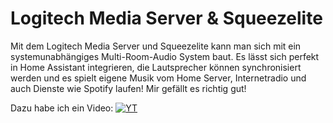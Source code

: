 # Logitech Media Server & Squeezelite
Mit dem Logitech Media Server und Squeezelite kann man sich mit ein systemunabhängiges Multi-Room-Audio System baut. Es lässt sich perfekt in Home Assistant integrieren, die Lautsprecher können synchronisiert werden und es spielt eigene Musik vom Home Server, Internetradio und auch Dienste wie Spotify laufen!
Mir gefällt es richtig gut!

Dazu habe ich ein Video:
[![YT](https://ei23.de/bilder/YTthumbs/DwotxrCvHTA.webp)](https://www.youtube.com/watch?v=DwotxrCvHTA)